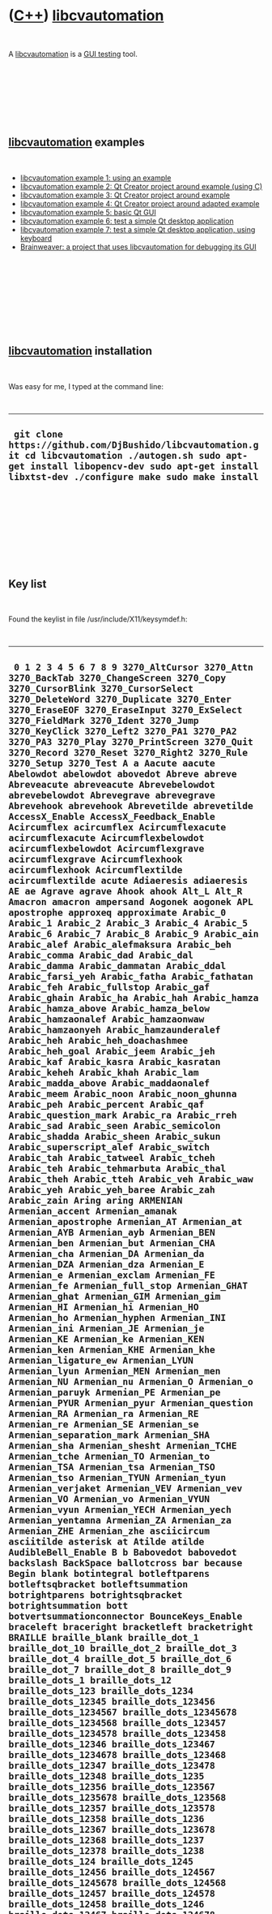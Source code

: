



 

 

 

 

 

([C++](Cpp.htm)) [libcvautomation](CppLibcvautomation.htm)
==========================================================

 

A [libcvautomation](CppLibcvautomation.htm) is a [GUI
testing](CppGuiTest.htm) tool.

 

 

 

 

[libcvautomation](CppLibcvautomation.htm) examples
--------------------------------------------------

 

-   [libcvautomation example 1: using an
    example](CppLibcvautomationExample1.htm)
-   [libcvautomation example 2: Qt Creator project around example
    (using C)](CppLibcvautomationExample2.htm)
-   [libcvautomation example 3: Qt Creator project around
    example](CppLibcvautomationExample3.htm)
-   [libcvautomation example 4: Qt Creator project around adapted
    example](CppLibcvautomationExample4.htm)
-   [libcvautomation example 5: basic Qt
    GUI](CppLibcvautomationExample5.htm)
-   [libcvautomation example 6: test a simple Qt desktop
    application](CppLibcvautomationExample6.htm)
-   [libcvautomation example 7: test a simple Qt desktop application,
    using keyboard](CppLibcvautomationExample7.htm)
-   [Brainweaver: a project that uses libcvautomation for debugging its
    GUI](ProjectBrainweaver.htm)

 

 

 

 

 

[libcvautomation](CppLibcvautomation.htm) installation
------------------------------------------------------

 

Was easy for me, I typed at the command line:

 

  ------------------------------------------------------------------------------------------------------------------------------------------------------------------------------------------------------
  ` git clone https://github.com/DjBushido/libcvautomation.git cd libcvautomation ./autogen.sh sudo apt-get install libopencv-dev sudo apt-get install libxtst-dev ./configure make sudo make install`
  ------------------------------------------------------------------------------------------------------------------------------------------------------------------------------------------------------

 

 

 

 

 

Key list
--------

 

Found the keylist in file /usr/include/X11/keysymdef.h:

 

  ------------------------------------------------------------------------------------------------------------------------------------------------------------------------------------------------------------------------------------------------------------------------------------------------------------------------------------------------------------------------------------------------------------------------------------------------------------------------------------------------------------------------------------------------------------------------------------------------------------------------------------------------------------------------------------------------------------------------------------------------------------------------------------------------------------------------------------------------------------------------------------------------------------------------------------------------------------------------------------------------------------------------------------------------------------------------------------------------------------------------------------------------------------------------------------------------------------------------------------------------------------------------------------------------------------------------------------------------------------------------------------------------------------------------------------------------------------------------------------------------------------------------------------------------------------------------------------------------------------------------------------------------------------------------------------------------------------------------------------------------------------------------------------------------------------------------------------------------------------------------------------------------------------------------------------------------------------------------------------------------------------------------------------------------------------------------------------------------------------------------------------------------------------------------------------------------------------------------------------------------------------------------------------------------------------------------------------------------------------------------------------------------------------------------------------------------------------------------------------------------------------------------------------------------------------------------------------------------------------------------------------------------------------------------------------------------------------------------------------------------------------------------------------------------------------------------------------------------------------------------------------------------------------------------------------------------------------------------------------------------------------------------------------------------------------------------------------------------------------------------------------------------------------------------------------------------------------------------------------------------------------------------------------------------------------------------------------------------------------------------------------------------------------------------------------------------------------------------------------------------------------------------------------------------------------------------------------------------------------------------------------------------------------------------------------------------------------------------------------------------------------------------------------------------------------------------------------------------------------------------------------------------------------------------------------------------------------------------------------------------------------------------------------------------------------------------------------------------------------------------------------------------------------------------------------------------------------------------------------------------------------------------------------------------------------------------------------------------------------------------------------------------------------------------------------------------------------------------------------------------------------------------------------------------------------------------------------------------------------------------------------------------------------------------------------------------------------------------------------------------------------------------------------------------------------------------------------------------------------------------------------------------------------------------------------------------------------------------------------------------------------------------------------------------------------------------------------------------------------------------------------------------------------------------------------------------------------------------------------------------------------------------------------------------------------------------------------------------------------------------------------------------------------------------------------------------------------------------------------------------------------------------------------------------------------------------------------------------------------------------------------------------------------------------------------------------------------------------------------------------------------------------------------------------------------------------------------------------------------------------------------------------------------------------------------------------------------------------------------------------------------------------------------------------------------------------------------------------------------------------------------------------------------------------------------------------------------------------------------------------------------------------------------------------------------------------------------------------------------------------------------------------------------------------------------------------------------------------------------------------------------------------------------------------------------------------------------------------------------------------------------------------------------------------------------------------------------------------------------------------------------------------------------------------------------------------------------------------------------------------------------------------------------------------------------------------------------------------------------------------------------------------------------------------------------------------------------------------------------------------------------------------------------------------------------------------------------------------------------------------------------------------------------------------------------------------------------------------------------------------------------------------------------------------------------------------------------------------------------------------------------------------------------------------------------------------------------------------------------------------------------------------------------------------------------------------------------------------------------------------------------------------------------------------------------------------------------------------------------------------------------------------------------------------------------------------------------------------------------------------------------------------------------------------------------------------------------------------------------------------------------------------------------------------------------------------------------------------------------------------------------------------------------------------------------------------------------------------------------------------------------------------------------------------------------------------------------------------------------------------------------------------------------------------------------------------------------------------------------------------------------------------------------------------------------------------------------------------------------------------------------------------------------------------------------------------------------------------------------------------------------------------------------------------------------------------------------------------------------------------------------------------------------------------------------------------------------------------------------------------------------------------------------------------------------------------------------------------------------------------------------------------------------------------------------------------------------------------------------------------------------------------------------------------------------------------------------------------------------------------------------------------------------------------------------------------------------------------------------------------------------------------------------------------------------------------------------------------------------------------------------------------------------------------------------------------------------------------------------------------------------------------------------------------------------------------------------------------------------------------------------------------------------------------------------------------------------------------------------------------------------------------------------------------------------------------------------------------------------------------------------------------------------------------------------------------------------------------------------------------------------------------------------------------------------------------------------------------------------------------------------------------------------------------------------------------------------------------------------------------------------------------------------------------------------------------------------------------------------------------------------------------------------------------------------------------------------------------------------------------------------------------------------------------------------------------------------------------------------------------------------------------------------------------------------------------------------------------------------------------------------------------------------------------------------------------------------------------------------------------------------------------------------------------------------------------------------------------------------------------------------------------------------------------------------------------------------------------------------------------------------------------------------------------------------------------------------------------------------------------------------------------------------------------------------------------------------------------------------------------------------------------------------------------------------------------------------------------------------------------------------------------------------------------------------------------------------------------------------------------------------------------------------------------------------------------------------------------------------------------------------------------------------------------------------------------------------------------------------------------------------------------------------------------------------------------------------------------------------------------------------------------------------------------------------------------------------------------------------------------------------------------------------------------------------------------------------------------------------------------------------------------------------------------------------------------------------------------------------------------------------------------------------------------------------------------------------------------------------------------------------------------------------------------------------------------------------------------------------------------------------------------------------------------------------------------------------------------------------------------------------------------------------------------------------------------------------------------------------------------------------------------------------------------------------------------------------------------------------------------------------------------------------------------------------------------------------------------------------------------------------------------------------------------------------------------------------------------------------------------------------------------------------------------------------------------------------------------------------------------------------------------------------------------------------------------------------------------------------------------------------------------------------------------------------------------------------------------------------------------------------------------------------------------------------------------------------------------------------------------------------------------------------------------------------------------------------------------------------------------------------------------------------------------------------------------------------------------------------------------------------------------------------------------------------------------------------------------------------------------------------------------------------------------------------------------------------------------------------------------------------------------------------------------------------------------------------------------------------------------------------------------------------------------------------------------------------------------------------------------------------------------------------------------------------------------------------------------------------------------------------------------------------------------------------------------------------------------------------------------------------------------------------------------------------------------------------------------------------------------------------------------------------------------------------------------------------------------------------------------------------------------------------------------------------------------------------------------------------------------------------------------------------------------------------------------------------------------------------------------------------------------------------------------------------------------------------------------------------------------------------------------------------------------------------------------------------------------------------------------------------------------------------------------------------------------------------------------------------------------------------------------------------------------------------------------------------------------------------------------------------------------------------------------------------------------------------------------------------------------------------------------------------------------------------------------------------------------------------------------------------------------------------------------------------------------------------------------------------------------------------------------------------------------------------------------------------------------------------------------------------------------------------------------------------------------------------------------------------------------------------------------------------------------------------------------------------------------------------------------------------------------------------------------------------------------------------------------------------------------------------------------------------------------------------------------------------------------------------------------------------------------------------------------------------------------------------------------------------------------------------------------------------------------------------------------------------------------------------------------------------------------------------------------------------------------------------------------------------------------------------------------------------------------------------------------------------------------------------------------------------------------------------------------------------------------------------------------------------------------------------------------------------------------------------------------------------------------------------------------------------------------------------------------------------------------------------------------------------------------------------------------------------------------------------------------------------------------------------------------------------------------------------------------------------------------------------------------------------------------------------------------------------------------------------------------------------------------------------------------------------------------------------------------------------------------------------------------------------------------------------------------------------------------------------------------------------------------------------------------------------------------------------------------------------------------------------------------------------------------------------------------------------------------------------------------------------------------------------------------------------------------------------------------------------------------------------------------------------------------------------------------------------------------------------------------------------------------------------------------------------------------------------------------------------------------------------------------------------------------------------------------------------------------------------------------------------------------------------------------------------------------------------------------------------------------------------------------------------------------------------------------------------------------------------------------------------------------------------------------------------------------------------------------------------------------------------------------------------------------------------------------------------------------------------------------------------------------------------------------------------------------------------------------------------------------------------------------------------------------------------------------------------------------------------------------------------------------------------------------------------------------------------------------------------------------------------------------------------------------------------------------------------------------------------------------------------------------------------------------------------------------------------------------------------------------------------------------------------------------------------------------------------------------------------------------------------------------------------------------------------------------------------------------------------------------------------------------------------------------------------------------------------------------------------------------------------------------------------------------------------------------------------------------------------------------------------------------------------------------------------------------------------------------------------------------------------------------------------------------------------------------------------------------------------------------------------------------------------------------------------------------------------------------------------------------------------------------------------------------------------------------------------------------------------------------------------------------------------------------------------------------------------------------------------------------------------------------------------------------------------------------------------------------------------------------------------------------------------------------------------------------------------------------------------------------------------------------------------------------------------------------------------------------------------------------------------------------------------------------------------------------------------------------------------------------------------------------------------------------------------------------------------------------------------------------------------------------------------------------------------------------------------------------------------------------------------------------------------------------------------------------------------------------------------------------------------------------------------------------------------------------------------------------------------------------------------------------------------------------------------------------------------------------------------------------------------------------------------------------------------------------------------------------------------------------------------------------------------------------------------------------------------------------------------------------------------------------------------------------------------------------------------------------------------------------------------------------------------------------------------------------------------------------------------------------------------------------------------------------------------------------------------------------------------------------------------------------------------------------------------------------------------------------------------------------------------------------------------------------------------------------------------------------------------------------------------------------------------------------------------------------------------------------------------------------------------------------------------------------------------------------------------------------------------------------------------------------------------------------------------------------------------------------------------------------------------------------------------------------------------------------------------------------------------------------------------------------------------------------------------------------------------------------------------------------------------------------------------------------------------------------------------------------------------------------------------------------------------------------------------------------------------------------------------------------------------------------------------------------------------------------------------------------------------------------------------------------------------------------------------------------------------------------------------------------------------------------------------------------------------------------------------------------------------------------------------------------------------------------------------------------------------------------------------------------------------------------------------------------------------------------------------------------------------------------------------------------------------------------------------------------------------------------------------------------------------------------------------------------------------------------------------------------------------------------------------------------------------------------------------------------------------------------------------------------------------------------------------------------------------------------------------------------------------------------------------------------------------------------------------------------------------------------------------------------------------------------------------------------------------------------------------------------------------------------------------------------------------------------------------------------------------------------------------------------------------------------------------------------------------------------------------------------------------------------------------------------------------------------------------------------------------------------------------------------------------------------------------------------------------------------------------------------------------------------------------------------------------------------------------------------------------------------------------------------------------------------------------------------------------------------------------------------------------------------------------------------
  ` 0 1 2 3 4 5 6 7 8 9 3270_AltCursor 3270_Attn 3270_BackTab 3270_ChangeScreen 3270_Copy 3270_CursorBlink 3270_CursorSelect 3270_DeleteWord 3270_Duplicate 3270_Enter 3270_EraseEOF 3270_EraseInput 3270_ExSelect 3270_FieldMark 3270_Ident 3270_Jump 3270_KeyClick 3270_Left2 3270_PA1 3270_PA2 3270_PA3 3270_Play 3270_PrintScreen 3270_Quit 3270_Record 3270_Reset 3270_Right2 3270_Rule 3270_Setup 3270_Test A a Aacute aacute Abelowdot abelowdot abovedot Abreve abreve Abreveacute abreveacute Abrevebelowdot abrevebelowdot Abrevegrave abrevegrave Abrevehook abrevehook Abrevetilde abrevetilde AccessX_Enable AccessX_Feedback_Enable Acircumflex acircumflex Acircumflexacute acircumflexacute Acircumflexbelowdot acircumflexbelowdot Acircumflexgrave acircumflexgrave Acircumflexhook acircumflexhook Acircumflextilde acircumflextilde acute Adiaeresis adiaeresis AE ae Agrave agrave Ahook ahook Alt_L Alt_R Amacron amacron ampersand Aogonek aogonek APL apostrophe approxeq approximate Arabic_0 Arabic_1 Arabic_2 Arabic_3 Arabic_4 Arabic_5 Arabic_6 Arabic_7 Arabic_8 Arabic_9 Arabic_ain Arabic_alef Arabic_alefmaksura Arabic_beh Arabic_comma Arabic_dad Arabic_dal Arabic_damma Arabic_dammatan Arabic_ddal Arabic_farsi_yeh Arabic_fatha Arabic_fathatan Arabic_feh Arabic_fullstop Arabic_gaf Arabic_ghain Arabic_ha Arabic_hah Arabic_hamza Arabic_hamza_above Arabic_hamza_below Arabic_hamzaonalef Arabic_hamzaonwaw Arabic_hamzaonyeh Arabic_hamzaunderalef Arabic_heh Arabic_heh_doachashmee Arabic_heh_goal Arabic_jeem Arabic_jeh Arabic_kaf Arabic_kasra Arabic_kasratan Arabic_keheh Arabic_khah Arabic_lam Arabic_madda_above Arabic_maddaonalef Arabic_meem Arabic_noon Arabic_noon_ghunna Arabic_peh Arabic_percent Arabic_qaf Arabic_question_mark Arabic_ra Arabic_rreh Arabic_sad Arabic_seen Arabic_semicolon Arabic_shadda Arabic_sheen Arabic_sukun Arabic_superscript_alef Arabic_switch Arabic_tah Arabic_tatweel Arabic_tcheh Arabic_teh Arabic_tehmarbuta Arabic_thal Arabic_theh Arabic_tteh Arabic_veh Arabic_waw Arabic_yeh Arabic_yeh_baree Arabic_zah Arabic_zain Aring aring ARMENIAN Armenian_accent Armenian_amanak Armenian_apostrophe Armenian_AT Armenian_at Armenian_AYB Armenian_ayb Armenian_BEN Armenian_ben Armenian_but Armenian_CHA Armenian_cha Armenian_DA Armenian_da Armenian_DZA Armenian_dza Armenian_E Armenian_e Armenian_exclam Armenian_FE Armenian_fe Armenian_full_stop Armenian_GHAT Armenian_ghat Armenian_GIM Armenian_gim Armenian_HI Armenian_hi Armenian_HO Armenian_ho Armenian_hyphen Armenian_INI Armenian_ini Armenian_JE Armenian_je Armenian_KE Armenian_ke Armenian_KEN Armenian_ken Armenian_KHE Armenian_khe Armenian_ligature_ew Armenian_LYUN Armenian_lyun Armenian_MEN Armenian_men Armenian_NU Armenian_nu Armenian_O Armenian_o Armenian_paruyk Armenian_PE Armenian_pe Armenian_PYUR Armenian_pyur Armenian_question Armenian_RA Armenian_ra Armenian_RE Armenian_re Armenian_SE Armenian_se Armenian_separation_mark Armenian_SHA Armenian_sha Armenian_shesht Armenian_TCHE Armenian_tche Armenian_TO Armenian_to Armenian_TSA Armenian_tsa Armenian_TSO Armenian_tso Armenian_TYUN Armenian_tyun Armenian_verjaket Armenian_VEV Armenian_vev Armenian_VO Armenian_vo Armenian_VYUN Armenian_vyun Armenian_YECH Armenian_yech Armenian_yentamna Armenian_ZA Armenian_za Armenian_ZHE Armenian_zhe asciicircum asciitilde asterisk at Atilde atilde AudibleBell_Enable B b Babovedot babovedot backslash BackSpace ballotcross bar because Begin blank botintegral botleftparens botleftsqbracket botleftsummation botrightparens botrightsqbracket botrightsummation bott botvertsummationconnector BounceKeys_Enable braceleft braceright bracketleft bracketright BRAILLE braille_blank braille_dot_1 braille_dot_10 braille_dot_2 braille_dot_3 braille_dot_4 braille_dot_5 braille_dot_6 braille_dot_7 braille_dot_8 braille_dot_9 braille_dots_1 braille_dots_12 braille_dots_123 braille_dots_1234 braille_dots_12345 braille_dots_123456 braille_dots_1234567 braille_dots_12345678 braille_dots_1234568 braille_dots_123457 braille_dots_1234578 braille_dots_123458 braille_dots_12346 braille_dots_123467 braille_dots_1234678 braille_dots_123468 braille_dots_12347 braille_dots_123478 braille_dots_12348 braille_dots_1235 braille_dots_12356 braille_dots_123567 braille_dots_1235678 braille_dots_123568 braille_dots_12357 braille_dots_123578 braille_dots_12358 braille_dots_1236 braille_dots_12367 braille_dots_123678 braille_dots_12368 braille_dots_1237 braille_dots_12378 braille_dots_1238 braille_dots_124 braille_dots_1245 braille_dots_12456 braille_dots_124567 braille_dots_1245678 braille_dots_124568 braille_dots_12457 braille_dots_124578 braille_dots_12458 braille_dots_1246 braille_dots_12467 braille_dots_124678 braille_dots_12468 braille_dots_1247 braille_dots_12478 braille_dots_1248 braille_dots_125 braille_dots_1256 braille_dots_12567 braille_dots_125678 braille_dots_12568 braille_dots_1257 braille_dots_12578 braille_dots_1258 braille_dots_126 braille_dots_1267 braille_dots_12678 braille_dots_1268 braille_dots_127 braille_dots_1278 braille_dots_128 braille_dots_13 braille_dots_134 braille_dots_1345 braille_dots_13456 braille_dots_134567 braille_dots_1345678 braille_dots_134568 braille_dots_13457 braille_dots_134578 braille_dots_13458 braille_dots_1346 braille_dots_13467 braille_dots_134678 braille_dots_13468 braille_dots_1347 braille_dots_13478 braille_dots_1348 braille_dots_135 braille_dots_1356 braille_dots_13567 braille_dots_135678 braille_dots_13568 braille_dots_1357 braille_dots_13578 braille_dots_1358 braille_dots_136 braille_dots_1367 braille_dots_13678 braille_dots_1368 braille_dots_137 braille_dots_1378 braille_dots_138 braille_dots_14 braille_dots_145 braille_dots_1456 braille_dots_14567 braille_dots_145678 braille_dots_14568 braille_dots_1457 braille_dots_14578 braille_dots_1458 braille_dots_146 braille_dots_1467 braille_dots_14678 braille_dots_1468 braille_dots_147 braille_dots_1478 braille_dots_148 braille_dots_15 braille_dots_156 braille_dots_1567 braille_dots_15678 braille_dots_1568 braille_dots_157 braille_dots_1578 braille_dots_158 braille_dots_16 braille_dots_167 braille_dots_1678 braille_dots_168 braille_dots_17 braille_dots_178 braille_dots_18 braille_dots_2 braille_dots_23 braille_dots_234 braille_dots_2345 braille_dots_23456 braille_dots_234567 braille_dots_2345678 braille_dots_234568 braille_dots_23457 braille_dots_234578 braille_dots_23458 braille_dots_2346 braille_dots_23467 braille_dots_234678 braille_dots_23468 braille_dots_2347 braille_dots_23478 braille_dots_2348 braille_dots_235 braille_dots_2356 braille_dots_23567 braille_dots_235678 braille_dots_23568 braille_dots_2357 braille_dots_23578 braille_dots_2358 braille_dots_236 braille_dots_2367 braille_dots_23678 braille_dots_2368 braille_dots_237 braille_dots_2378 braille_dots_238 braille_dots_24 braille_dots_245 braille_dots_2456 braille_dots_24567 braille_dots_245678 braille_dots_24568 braille_dots_2457 braille_dots_24578 braille_dots_2458 braille_dots_246 braille_dots_2467 braille_dots_24678 braille_dots_2468 braille_dots_247 braille_dots_2478 braille_dots_248 braille_dots_25 braille_dots_256 braille_dots_2567 braille_dots_25678 braille_dots_2568 braille_dots_257 braille_dots_2578 braille_dots_258 braille_dots_26 braille_dots_267 braille_dots_2678 braille_dots_268 braille_dots_27 braille_dots_278 braille_dots_28 braille_dots_3 braille_dots_34 braille_dots_345 braille_dots_3456 braille_dots_34567 braille_dots_345678 braille_dots_34568 braille_dots_3457 braille_dots_34578 braille_dots_3458 braille_dots_346 braille_dots_3467 braille_dots_34678 braille_dots_3468 braille_dots_347 braille_dots_3478 braille_dots_348 braille_dots_35 braille_dots_356 braille_dots_3567 braille_dots_35678 braille_dots_3568 braille_dots_357 braille_dots_3578 braille_dots_358 braille_dots_36 braille_dots_367 braille_dots_3678 braille_dots_368 braille_dots_37 braille_dots_378 braille_dots_38 braille_dots_4 braille_dots_45 braille_dots_456 braille_dots_4567 braille_dots_45678 braille_dots_4568 braille_dots_457 braille_dots_4578 braille_dots_458 braille_dots_46 braille_dots_467 braille_dots_4678 braille_dots_468 braille_dots_47 braille_dots_478 braille_dots_48 braille_dots_5 braille_dots_56 braille_dots_567 braille_dots_5678 braille_dots_568 braille_dots_57 braille_dots_578 braille_dots_58 braille_dots_6 braille_dots_67 braille_dots_678 braille_dots_68 braille_dots_7 braille_dots_78 braille_dots_8 Break breve brokenbar Byelorussian_shortu Byelorussian_SHORTU C c Cabovedot cabovedot Cacute cacute Cancel Caps_Lock careof caret caron CAUCASUS Ccaron ccaron Ccedilla ccedilla Ccircumflex ccircumflex cedilla cent ch Ch CH c_h C_h C_H checkerboard checkmark circle Clear club Codeinput colon ColonSign comma containsas Control_L Control_R copyright cr crossinglines CruzeiroSign cuberoot currency CURRENCY cursor CYRILLIC Cyrillic_a Cyrillic_A Cyrillic_be Cyrillic_BE Cyrillic_che Cyrillic_CHE Cyrillic_CHE_descender Cyrillic_che_descender Cyrillic_CHE_vertstroke Cyrillic_che_vertstroke Cyrillic_de Cyrillic_DE Cyrillic_dzhe Cyrillic_DZHE Cyrillic_e Cyrillic_E Cyrillic_ef Cyrillic_EF Cyrillic_el Cyrillic_EL Cyrillic_em Cyrillic_EM Cyrillic_en Cyrillic_EN Cyrillic_EN_descender Cyrillic_en_descender Cyrillic_er Cyrillic_ER Cyrillic_es Cyrillic_ES Cyrillic_ghe Cyrillic_GHE Cyrillic_GHE_bar Cyrillic_ghe_bar Cyrillic_ha Cyrillic_HA Cyrillic_HA_descender Cyrillic_ha_descender Cyrillic_hardsign Cyrillic_HARDSIGN Cyrillic_i Cyrillic_I Cyrillic_ie Cyrillic_IE Cyrillic_I_macron Cyrillic_i_macron Cyrillic_io Cyrillic_IO Cyrillic_je Cyrillic_JE Cyrillic_ka Cyrillic_KA Cyrillic_KA_descender Cyrillic_ka_descender Cyrillic_KA_vertstroke Cyrillic_ka_vertstroke Cyrillic_lje Cyrillic_LJE Cyrillic_nje Cyrillic_NJE Cyrillic_o Cyrillic_O Cyrillic_O_bar Cyrillic_o_bar Cyrillic_pe Cyrillic_PE Cyrillic_SCHWA Cyrillic_schwa Cyrillic_sha Cyrillic_SHA Cyrillic_shcha Cyrillic_SHCHA Cyrillic_SHHA Cyrillic_shha Cyrillic_shorti Cyrillic_SHORTI Cyrillic_softsign Cyrillic_SOFTSIGN Cyrillic_te Cyrillic_TE Cyrillic_tse Cyrillic_TSE Cyrillic_u Cyrillic_U Cyrillic_U_macron Cyrillic_u_macron Cyrillic_U_straight Cyrillic_u_straight Cyrillic_U_straight_bar Cyrillic_u_straight_bar Cyrillic_ve Cyrillic_VE Cyrillic_ya Cyrillic_YA Cyrillic_yeru Cyrillic_YERU Cyrillic_yu Cyrillic_YU Cyrillic_ze Cyrillic_ZE Cyrillic_zhe Cyrillic_ZHE Cyrillic_ZHE_descender Cyrillic_zhe_descender D d Dabovedot dabovedot dagger Dcaron dcaron dead_a dead_A dead_abovecomma dead_abovedot dead_abovereversedcomma dead_abovering dead_acute dead_belowbreve dead_belowcircumflex dead_belowcomma dead_belowdiaeresis dead_belowdot dead_belowmacron dead_belowring dead_belowtilde dead_breve dead_capital_schwa dead_caron dead_cedilla dead_circumflex dead_currency dead_dasia dead_diaeresis dead_doubleacute dead_doublegrave dead_e dead_E dead_grave dead_greek dead_hook dead_horn dead_i dead_I dead_invertedbreve dead_iota dead_macron dead_o dead_O dead_ogonek dead_perispomeni dead_psili dead_semivoiced_sound dead_small_schwa dead_stroke dead_tilde dead_u dead_U dead_voiced_sound decimalpoint degree Delete diaeresis diamond digitspace dintegral division dollar DongSign doubbaselinedot doubleacute doubledagger doublelowquotemark Down downarrow downcaret downshoe downstile downtack Dstroke dstroke E e Eabovedot eabovedot Eacute eacute Ebelowdot ebelowdot Ecaron ecaron Ecircumflex ecircumflex Ecircumflexacute ecircumflexacute Ecircumflexbelowdot ecircumflexbelowdot Ecircumflexgrave ecircumflexgrave Ecircumflexhook ecircumflexhook Ecircumflextilde ecircumflextilde EcuSign Ediaeresis ediaeresis Egrave egrave Ehook ehook eightsubscript eightsuperior Eisu_Shift Eisu_toggle elementof ellipsis em3space em4space Emacron emacron emdash emfilledcircle emfilledrect emopencircle emopenrectangle emptyset emspace End endash enfilledcircbullet enfilledsqbullet ENG eng enopencircbullet enopensquarebullet enspace Eogonek eogonek equal Escape ETH Eth eth Etilde etilde EuroSign exclam exclamdown Execute EZH ezh F f F1 F10 F11 F12 F13 F14 F15 F16 F17 F18 F19 F2 F20 F21 F22 F23 F24 F25 F26 F27 F28 F29 F3 F30 F31 F32 F33 F34 F35 F4 F5 F6 F7 F8 F9 Fabovedot fabovedot Farsi_0 Farsi_1 Farsi_2 Farsi_3 Farsi_4 Farsi_5 Farsi_6 Farsi_7 Farsi_8 Farsi_9 Farsi_yeh femalesymbol ff FFrancSign figdash filledlefttribullet filledrectbullet filledrighttribullet filledtribulletdown filledtribulletup Find First_Virtual_Screen fiveeighths fivesixths fivesubscript fivesuperior fourfifths foursubscript foursuperior fourthroot function G g Gabovedot gabovedot Gbreve gbreve Gcaron gcaron Gcedilla gcedilla Gcircumflex gcircumflex GEORGIAN Georgian_an Georgian_ban Georgian_can Georgian_char Georgian_chin Georgian_cil Georgian_don Georgian_en Georgian_fi Georgian_gan Georgian_ghan Georgian_hae Georgian_har Georgian_he Georgian_hie Georgian_hoe Georgian_in Georgian_jhan Georgian_jil Georgian_kan Georgian_khar Georgian_las Georgian_man Georgian_nar Georgian_on Georgian_par Georgian_phar Georgian_qar Georgian_rae Georgian_san Georgian_shin Georgian_tan Georgian_tar Georgian_un Georgian_vin Georgian_we Georgian_xan Georgian_zen Georgian_zhar grave greater greaterthanequal GREEK Greek_accentdieresis Greek_ALPHA Greek_alpha Greek_ALPHAaccent Greek_alphaaccent Greek_BETA Greek_beta Greek_CHI Greek_chi Greek_DELTA Greek_delta Greek_EPSILON Greek_epsilon Greek_EPSILONaccent Greek_epsilonaccent Greek_ETA Greek_eta Greek_ETAaccent Greek_etaaccent Greek_finalsmallsigma Greek_GAMMA Greek_gamma Greek_horizbar Greek_IOTA Greek_iota Greek_IOTAaccent Greek_iotaaccent Greek_iotaaccentdieresis Greek_IOTAdiaeresis Greek_IOTAdieresis Greek_iotadieresis Greek_KAPPA Greek_kappa Greek_LAMBDA Greek_lambda Greek_LAMDA Greek_lamda Greek_MU Greek_mu Greek_NU Greek_nu Greek_OMEGA Greek_omega Greek_OMEGAaccent Greek_omegaaccent Greek_OMICRON Greek_omicron Greek_OMICRONaccent Greek_omicronaccent Greek_PHI Greek_phi Greek_PI Greek_pi Greek_PSI Greek_psi Greek_RHO Greek_rho Greek_SIGMA Greek_sigma Greek_switch Greek_TAU Greek_tau Greek_THETA Greek_theta Greek_UPSILON Greek_upsilon Greek_UPSILONaccent Greek_upsilonaccent Greek_upsilonaccentdieresis Greek_UPSILONdieresis Greek_upsilondieresis Greek_XI Greek_xi Greek_ZETA Greek_zeta guillemotleft guillemotright H h hairspace Hangul Hangul_A Hangul_AE Hangul_AraeA Hangul_AraeAE Hangul_Banja Hangul_Cieuc Hangul_Codeinput Hangul_Dikeud Hangul_E Hangul_End Hangul_EO Hangul_EU Hangul_Hanja Hangul_Hieuh Hangul_I Hangul_Ieung Hangul_Jamo Hangul_J_Cieuc Hangul_J_Dikeud Hangul_Jeonja Hangul_J_Hieuh Hangul_Jieuj Hangul_J_Ieung Hangul_J_Jieuj Hangul_J_Khieuq Hangul_J_Kiyeog Hangul_J_KiyeogSios Hangul_J_KkogjiDalrinIeung Hangul_J_Mieum Hangul_J_Nieun Hangul_J_NieunHieuh Hangul_J_NieunJieuj Hangul_J_PanSios Hangul_J_Phieuf Hangul_J_Pieub Hangul_J_PieubSios Hangul_J_Rieul Hangul_J_RieulHieuh Hangul_J_RieulKiyeog Hangul_J_RieulMieum Hangul_J_RieulPhieuf Hangul_J_RieulPieub Hangul_J_RieulSios Hangul_J_RieulTieut Hangul_J_Sios Hangul_J_SsangKiyeog Hangul_J_SsangSios Hangul_J_Tieut Hangul_J_YeorinHieuh Hangul_Khieuq Hangul_Kiyeog Hangul_KiyeogSios Hangul_KkogjiDalrinIeung Hangul_Mieum Hangul_MultipleCandidate Hangul_Nieun Hangul_NieunHieuh Hangul_NieunJieuj Hangul_O Hangul_OE Hangul_PanSios Hangul_Phieuf Hangul_Pieub Hangul_PieubSios Hangul_PostHanja Hangul_PreHanja Hangul_PreviousCandidate Hangul_Rieul Hangul_RieulHieuh Hangul_RieulKiyeog Hangul_RieulMieum Hangul_RieulPhieuf Hangul_RieulPieub Hangul_RieulSios Hangul_RieulTieut Hangul_RieulYeorinHieuh Hangul_Romaja Hangul_SingleCandidate Hangul_Sios Hangul_Special Hangul_SsangDikeud Hangul_SsangJieuj Hangul_SsangKiyeog Hangul_SsangPieub Hangul_SsangSios Hangul_Start Hangul_SunkyeongeumMieum Hangul_SunkyeongeumPhieuf Hangul_SunkyeongeumPieub Hangul_switch Hangul_Tieut Hangul_U Hangul_WA Hangul_WAE Hangul_WE Hangul_WEO Hangul_WI Hangul_YA Hangul_YAE Hangul_YE Hangul_YEO Hangul_YeorinHieuh Hangul_YI Hangul_YO Hangul_YU Hankaku Hcircumflex hcircumflex heart HEBREW hebrew_aleph hebrew_ayin hebrew_bet hebrew_beth hebrew_chet hebrew_dalet hebrew_daleth hebrew_doublelowline hebrew_finalkaph hebrew_finalmem hebrew_finalnun hebrew_finalpe hebrew_finalzade hebrew_finalzadi hebrew_gimel hebrew_gimmel hebrew_he hebrew_het hebrew_kaph hebrew_kuf hebrew_lamed hebrew_mem hebrew_nun hebrew_pe hebrew_qoph hebrew_resh hebrew_samech hebrew_samekh hebrew_shin Hebrew_switch hebrew_taf hebrew_taw hebrew_tet hebrew_teth hebrew_waw hebrew_yod hebrew_zade hebrew_zadi hebrew_zain hebrew_zayin Help Henkan Henkan_Mode hexagram Hiragana Hiragana_Katakana Home horizconnector horizlinescan1 horizlinescan3 horizlinescan5 horizlinescan7 horizlinescan9 Hstroke hstroke ht Hyper_L Hyper_R hyphen I i Iabovedot Iacute iacute Ibelowdot ibelowdot Ibreve ibreve Icircumflex icircumflex identical Idiaeresis idiaeresis idotless ifonlyif Igrave igrave Ihook ihook Imacron imacron implies includedin includes infinity Insert integral intersection Iogonek iogonek ISO_Center_Object ISO_Continuous_Underline ISO_Discontinuous_Underline ISO_Emphasize ISO_Enter ISO_Fast_Cursor_Down ISO_Fast_Cursor_Left ISO_Fast_Cursor_Right ISO_Fast_Cursor_Up ISO_First_Group ISO_First_Group_Lock ISO_Group_Latch ISO_Group_Lock ISO_Group_Shift ISO_Last_Group ISO_Last_Group_Lock ISO_Left_Tab ISO_Level2_Latch ISO_Level3_Latch ISO_Level3_Lock ISO_Level3_Shift ISO_Level5_Latch ISO_Level5_Lock ISO_Level5_Shift ISO_Lock ISO_Move_Line_Down ISO_Move_Line_Up ISO_Next_Group ISO_Next_Group_Lock ISO_Partial_Line_Down ISO_Partial_Line_Up ISO_Partial_Space_Left ISO_Partial_Space_Right ISO_Prev_Group ISO_Prev_Group_Lock ISO_Release_Both_Margins ISO_Release_Margin_Left ISO_Release_Margin_Right ISO_Set_Margin_Left ISO_Set_Margin_Right Itilde itilde J j Jcircumflex jcircumflex jot K k kana_a kana_A kana_CHI kana_closingbracket kana_comma kana_conjunctive kana_e kana_E kana_FU kana_fullstop kana_HA kana_HE kana_HI kana_HO kana_HU kana_i kana_I kana_KA kana_KE kana_KI kana_KO kana_KU Kana_Lock kana_MA kana_ME kana_MI kana_middledot kana_MO kana_MU kana_N kana_NA kana_NE kana_NI kana_NO kana_NU kana_o kana_O kana_openingbracket kana_RA kana_RE kana_RI kana_RO kana_RU kana_SA kana_SE kana_SHI Kana_Shift kana_SO kana_SU kana_switch kana_TA kana_TE kana_TI kana_TO kana_tsu kana_TSU kana_tu kana_TU kana_u kana_U kana_WA kana_WO kana_ya kana_YA kana_yo kana_YO kana_yu kana_YU Kanji Kanji_Bangou kappa Katakana Kcedilla kcedilla KOREAN Korean_Won KP_0 KP_1 KP_2 KP_3 KP_4 KP_5 KP_6 KP_7 KP_8 KP_9 KP_Add KP_Begin KP_Decimal KP_Delete KP_Divide KP_Down KP_End KP_Enter KP_Equal KP_F1 KP_F2 KP_F3 KP_F4 KP_Home KP_Insert KP_Left KP_Multiply KP_Next KP_Page_Down KP_Page_Up KP_Prior KP_Right KP_Separator KP_Space KP_Subtract KP_Tab KP_Up kra L l L1 L10 L2 L3 L4 L5 L6 L7 L8 L9 Lacute lacute Last_Virtual_Screen latincross Lbelowdot lbelowdot Lcaron lcaron Lcedilla lcedilla Left leftanglebracket leftarrow leftcaret leftdoublequotemark leftmiddlecurlybrace leftopentriangle leftpointer leftradical leftshoe leftsinglequotemark leftt lefttack less lessthanequal lf Linefeed LiraSign logicaland logicalor lowleftcorner lowrightcorner Lstroke lstroke M m Mabovedot mabovedot Macedonia_dse Macedonia_DSE Macedonia_gje Macedonia_GJE Macedonia_kje Macedonia_KJE macron Mae_Koho malesymbol maltesecross marker masculine Massyo MATHEMATICAL Menu Meta_L Meta_R MillSign minus minutes Mode_switch MouseKeys_Accel_Enable MouseKeys_Enable mu Muhenkan Multi_key MultipleCandidate multiply musicalflat musicalsharp N n nabla Nacute nacute NairaSign Ncaron ncaron Ncedilla ncedilla NewSheqelSign Next Next_Virtual_Screen ninesubscript ninesuperior nl nobreakspace notapproxeq notelementof notequal notidentical notsign Ntilde ntilde numbersign numerosign Num_Lock O o Oacute oacute Obarred obarred Obelowdot obelowdot Ocaron ocaron Ocircumflex ocircumflex Ocircumflexacute ocircumflexacute Ocircumflexbelowdot ocircumflexbelowdot Ocircumflexgrave ocircumflexgrave Ocircumflexhook ocircumflexhook Ocircumflextilde ocircumflextilde Odiaeresis odiaeresis Odoubleacute odoubleacute OE oe ogonek Ograve ograve Ohook ohook Ohorn ohorn Ohornacute ohornacute Ohornbelowdot ohornbelowdot Ohorngrave ohorngrave Ohornhook ohornhook Ohorntilde ohorntilde Omacron omacron oneeighth onefifth onehalf onequarter onesixth onesubscript onesuperior onethird Ooblique ooblique openrectbullet openstar opentribulletdown opentribulletup ordfeminine Oslash oslash Otilde otilde overbar Overlay1_Enable Overlay2_Enable overline P p Pabovedot pabovedot Page_Down Page_Up paragraph parenleft parenright partdifferential partialderivative Pause percent period periodcentered permille PesetaSign phonographcopyright plus plusminus Pointer_Accelerate Pointer_Button1 Pointer_Button2 Pointer_Button3 Pointer_Button4 Pointer_Button5 Pointer_Button_Dflt Pointer_DblClick1 Pointer_DblClick2 Pointer_DblClick3 Pointer_DblClick4 Pointer_DblClick5 Pointer_DblClick_Dflt Pointer_DfltBtnNext Pointer_DfltBtnPrev Pointer_Down Pointer_DownLeft Pointer_DownRight Pointer_Drag1 Pointer_Drag2 Pointer_Drag3 Pointer_Drag4 Pointer_Drag5 Pointer_Drag_Dflt Pointer_EnableKeys Pointer_Left Pointer_Right Pointer_Up Pointer_UpLeft Pointer_UpRight prescription PreviousCandidate Prev_Virtual_Screen Print Prior prolongedsound PUBLISHING punctspace Q q quad question questiondown quotedbl quoteleft quoteright R r R1 R10 R11 R12 R13 R14 R15 R2 R3 R4 R5 R6 R7 R8 R9 Racute racute radical Rcaron rcaron Rcedilla rcedilla Redo registered RepeatKeys_Enable Return Right rightanglebracket rightarrow rightcaret rightdoublequotemark rightmiddlecurlybrace rightmiddlesummation rightopentriangle rightpointer rightshoe rightsinglequotemark rightt righttack Romaji RupeeSign S s Sabovedot sabovedot Sacute sacute Scaron scaron Scedilla scedilla SCHWA schwa Scircumflex scircumflex script_switch Scroll_Lock seconds section Select semicolon semivoicedsound Serbian_dje Serbian_DJE Serbian_dze Serbian_DZE Serbian_je Serbian_JE Serbian_lje Serbian_LJE Serbian_nje Serbian_NJE Serbian_tshe Serbian_TSHE seveneighths sevensubscript sevensuperior Shift_L Shift_Lock Shift_R signaturemark signifblank similarequal SingleCandidate singlelowquotemark Sinh_a Sinh_aa Sinh_aa2 Sinh_ae Sinh_ae2 Sinh_aee Sinh_aee2 Sinh_ai Sinh_ai2 Sinh_al SINHALA Sinh_au Sinh_au2 Sinh_ba Sinh_bha Sinh_ca Sinh_cha Sinh_dda Sinh_ddha Sinh_dha Sinh_dhha Sinh_e Sinh_e2 Sinh_ee Sinh_ee2 Sinh_fa Sinh_ga Sinh_gha Sinh_h2 Sinh_ha Sinh_i Sinh_i2 Sinh_ii Sinh_ii2 Sinh_ja Sinh_jha Sinh_jnya Sinh_ka Sinh_kha Sinh_kunddaliya Sinh_la Sinh_lla Sinh_lu Sinh_lu2 Sinh_luu Sinh_luu2 Sinh_ma Sinh_mba Sinh_na Sinh_ndda Sinh_ndha Sinh_ng Sinh_ng2 Sinh_nga Sinh_nja Sinh_nna Sinh_nya Sinh_o Sinh_o2 Sinh_oo Sinh_oo2 Sinh_pa Sinh_pha Sinh_ra Sinh_ri Sinh_rii Sinh_ru2 Sinh_ruu2 Sinh_sa Sinh_sha Sinh_ssha Sinh_tha Sinh_thha Sinh_tta Sinh_ttha Sinh_u Sinh_u2 Sinh_uu Sinh_uu2 Sinh_va Sinh_ya sixsubscript sixsuperior slash SlowKeys_Enable soliddiamond space SPECIAL squareroot ssharp sterling StickyKeys_Enable stricteq Super_L Super_R Sys_Req T t Tab Tabovedot tabovedot Tcaron tcaron Tcedilla tcedilla TECHNICAL telephone telephonerecorder Terminate_Server THAI Thai_baht Thai_bobaimai Thai_chochan Thai_chochang Thai_choching Thai_chochoe Thai_dochada Thai_dodek Thai_fofa Thai_fofan Thai_hohip Thai_honokhuk Thai_khokhai Thai_khokhon Thai_khokhuat Thai_khokhwai Thai_khorakhang Thai_kokai Thai_lakkhangyao Thai_lekchet Thai_lekha Thai_lekhok Thai_lekkao Thai_leknung Thai_lekpaet Thai_leksam Thai_leksi Thai_leksong Thai_leksun Thai_lochula Thai_loling Thai_lu Thai_maichattawa Thai_maiek Thai_maihanakat Thai_maihanakat_maitho Thai_maitaikhu Thai_maitho Thai_maitri Thai_maiyamok Thai_moma Thai_ngongu Thai_nikhahit Thai_nonen Thai_nonu Thai_oang Thai_paiyannoi Thai_phinthu Thai_phophan Thai_phophung Thai_phosamphao Thai_popla Thai_rorua Thai_ru Thai_saraa Thai_saraaa Thai_saraae Thai_saraaimaimalai Thai_saraaimaimuan Thai_saraam Thai_sarae Thai_sarai Thai_saraii Thai_sarao Thai_sarau Thai_saraue Thai_sarauee Thai_sarauu Thai_sorusi Thai_sosala Thai_soso Thai_sosua Thai_thanthakhat Thai_thonangmontho Thai_thophuthao Thai_thothahan Thai_thothan Thai_thothong Thai_thothung Thai_topatak Thai_totao Thai_wowaen Thai_yoyak Thai_yoying therefore thinspace THORN Thorn thorn threeeighths threefifths threequarters threesubscript threesuperior tintegral topintegral topleftparens topleftradical topleftsqbracket topleftsummation toprightparens toprightsqbracket toprightsummation topt topvertsummationconnector Touroku trademark trademarkincircle Tslash tslash twofifths twosubscript twosuperior twothirds U u Uacute uacute Ubelowdot ubelowdot Ubreve ubreve Ucircumflex ucircumflex Udiaeresis udiaeresis Udoubleacute udoubleacute Ugrave ugrave Uhook uhook Uhorn uhorn Uhornacute uhornacute Uhornbelowdot uhornbelowdot Uhorngrave uhorngrave Uhornhook uhornhook Uhorntilde uhorntilde Ukrainian_ghe_with_upturn Ukrainian_GHE_WITH_UPTURN Ukrainian_i Ukrainian_I Ukrainian_ie Ukrainian_IE Ukrainian_yi Ukrainian_YI Ukranian_i Ukranian_I Ukranian_je Ukranian_JE Ukranian_yi Ukranian_YI Umacron umacron underbar underscore Undo union Uogonek uogonek Up uparrow upcaret upleftcorner uprightcorner upshoe upstile uptack Uring uring Utilde utilde V v variation vertbar vertconnector VIETNAMESE voicedsound vt W w Wacute wacute Wcircumflex wcircumflex Wdiaeresis wdiaeresis Wgrave wgrave WonSign X x Xabovedot xabovedot Y y Yacute yacute Ybelowdot ybelowdot Ycircumflex ycircumflex ydiaeresis Ydiaeresis yen Ygrave ygrave Yhook yhook Ytilde ytilde Z z Zabovedot zabovedot Zacute zacute Zcaron zcaron Zenkaku Zenkaku_Hankaku Zen_Koho zerosubscript zerosuperior Zstroke zstroke`
  ------------------------------------------------------------------------------------------------------------------------------------------------------------------------------------------------------------------------------------------------------------------------------------------------------------------------------------------------------------------------------------------------------------------------------------------------------------------------------------------------------------------------------------------------------------------------------------------------------------------------------------------------------------------------------------------------------------------------------------------------------------------------------------------------------------------------------------------------------------------------------------------------------------------------------------------------------------------------------------------------------------------------------------------------------------------------------------------------------------------------------------------------------------------------------------------------------------------------------------------------------------------------------------------------------------------------------------------------------------------------------------------------------------------------------------------------------------------------------------------------------------------------------------------------------------------------------------------------------------------------------------------------------------------------------------------------------------------------------------------------------------------------------------------------------------------------------------------------------------------------------------------------------------------------------------------------------------------------------------------------------------------------------------------------------------------------------------------------------------------------------------------------------------------------------------------------------------------------------------------------------------------------------------------------------------------------------------------------------------------------------------------------------------------------------------------------------------------------------------------------------------------------------------------------------------------------------------------------------------------------------------------------------------------------------------------------------------------------------------------------------------------------------------------------------------------------------------------------------------------------------------------------------------------------------------------------------------------------------------------------------------------------------------------------------------------------------------------------------------------------------------------------------------------------------------------------------------------------------------------------------------------------------------------------------------------------------------------------------------------------------------------------------------------------------------------------------------------------------------------------------------------------------------------------------------------------------------------------------------------------------------------------------------------------------------------------------------------------------------------------------------------------------------------------------------------------------------------------------------------------------------------------------------------------------------------------------------------------------------------------------------------------------------------------------------------------------------------------------------------------------------------------------------------------------------------------------------------------------------------------------------------------------------------------------------------------------------------------------------------------------------------------------------------------------------------------------------------------------------------------------------------------------------------------------------------------------------------------------------------------------------------------------------------------------------------------------------------------------------------------------------------------------------------------------------------------------------------------------------------------------------------------------------------------------------------------------------------------------------------------------------------------------------------------------------------------------------------------------------------------------------------------------------------------------------------------------------------------------------------------------------------------------------------------------------------------------------------------------------------------------------------------------------------------------------------------------------------------------------------------------------------------------------------------------------------------------------------------------------------------------------------------------------------------------------------------------------------------------------------------------------------------------------------------------------------------------------------------------------------------------------------------------------------------------------------------------------------------------------------------------------------------------------------------------------------------------------------------------------------------------------------------------------------------------------------------------------------------------------------------------------------------------------------------------------------------------------------------------------------------------------------------------------------------------------------------------------------------------------------------------------------------------------------------------------------------------------------------------------------------------------------------------------------------------------------------------------------------------------------------------------------------------------------------------------------------------------------------------------------------------------------------------------------------------------------------------------------------------------------------------------------------------------------------------------------------------------------------------------------------------------------------------------------------------------------------------------------------------------------------------------------------------------------------------------------------------------------------------------------------------------------------------------------------------------------------------------------------------------------------------------------------------------------------------------------------------------------------------------------------------------------------------------------------------------------------------------------------------------------------------------------------------------------------------------------------------------------------------------------------------------------------------------------------------------------------------------------------------------------------------------------------------------------------------------------------------------------------------------------------------------------------------------------------------------------------------------------------------------------------------------------------------------------------------------------------------------------------------------------------------------------------------------------------------------------------------------------------------------------------------------------------------------------------------------------------------------------------------------------------------------------------------------------------------------------------------------------------------------------------------------------------------------------------------------------------------------------------------------------------------------------------------------------------------------------------------------------------------------------------------------------------------------------------------------------------------------------------------------------------------------------------------------------------------------------------------------------------------------------------------------------------------------------------------------------------------------------------------------------------------------------------------------------------------------------------------------------------------------------------------------------------------------------------------------------------------------------------------------------------------------------------------------------------------------------------------------------------------------------------------------------------------------------------------------------------------------------------------------------------------------------------------------------------------------------------------------------------------------------------------------------------------------------------------------------------------------------------------------------------------------------------------------------------------------------------------------------------------------------------------------------------------------------------------------------------------------------------------------------------------------------------------------------------------------------------------------------------------------------------------------------------------------------------------------------------------------------------------------------------------------------------------------------------------------------------------------------------------------------------------------------------------------------------------------------------------------------------------------------------------------------------------------------------------------------------------------------------------------------------------------------------------------------------------------------------------------------------------------------------------------------------------------------------------------------------------------------------------------------------------------------------------------------------------------------------------------------------------------------------------------------------------------------------------------------------------------------------------------------------------------------------------------------------------------------------------------------------------------------------------------------------------------------------------------------------------------------------------------------------------------------------------------------------------------------------------------------------------------------------------------------------------------------------------------------------------------------------------------------------------------------------------------------------------------------------------------------------------------------------------------------------------------------------------------------------------------------------------------------------------------------------------------------------------------------------------------------------------------------------------------------------------------------------------------------------------------------------------------------------------------------------------------------------------------------------------------------------------------------------------------------------------------------------------------------------------------------------------------------------------------------------------------------------------------------------------------------------------------------------------------------------------------------------------------------------------------------------------------------------------------------------------------------------------------------------------------------------------------------------------------------------------------------------------------------------------------------------------------------------------------------------------------------------------------------------------------------------------------------------------------------------------------------------------------------------------------------------------------------------------------------------------------------------------------------------------------------------------------------------------------------------------------------------------------------------------------------------------------------------------------------------------------------------------------------------------------------------------------------------------------------------------------------------------------------------------------------------------------------------------------------------------------------------------------------------------------------------------------------------------------------------------------------------------------------------------------------------------------------------------------------------------------------------------------------------------------------------------------------------------------------------------------------------------------------------------------------------------------------------------------------------------------------------------------------------------------------------------------------------------------------------------------------------------------------------------------------------------------------------------------------------------------------------------------------------------------------------------------------------------------------------------------------------------------------------------------------------------------------------------------------------------------------------------------------------------------------------------------------------------------------------------------------------------------------------------------------------------------------------------------------------------------------------------------------------------------------------------------------------------------------------------------------------------------------------------------------------------------------------------------------------------------------------------------------------------------------------------------------------------------------------------------------------------------------------------------------------------------------------------------------------------------------------------------------------------------------------------------------------------------------------------------------------------------------------------------------------------------------------------------------------------------------------------------------------------------------------------------------------------------------------------------------------------------------------------------------------------------------------------------------------------------------------------------------------------------------------------------------------------------------------------------------------------------------------------------------------------------------------------------------------------------------------------------------------------------------------------------------------------------------------------------------------------------------------------------------------------------------------------------------------------------------------------------------------------------------------------------------------------------------------------------------------------------------------------------------------------------------------------------------------------------------------------------------------------------------------------------------------------------------------------------------------------------------------------------------------------------------------------------------------------------------------------------------------------------------------------------------------------------------------------------------------------------------------------------------------------------------------------------------------------------------------------------------------------------------------------------------------------------------------------------------------------------------------------------------------------------------------------------------------------------------------------------------------------------------------------------------------------------------------------------------------------------------------------------------------------------------------------------------------------------------------------------------------------------------------------------------------------------------------------------------------------------------------------------------------------------------------------------------------------------------------------------------------------------------------------------------------------------------------------------------------------------------------------------------------------------------------------------------------------------------------------------------------------------------------------------------------------------------------------------------------------------------------------------------------------------------------------------------------------------------------------------------------------------------------------------------------------------------------------------------------------------------------------------------------------------------------------------------------------------------------------------------------------------------------------------------------------------------------------------------------------------------------------------------------------------------------------------------------------------------------------------------------------------------------------------------------------------------------------------------------------------------------------------------------------------------------------------------------------------------------------------------------------------------------------------------------------------------------------------------------------------------------------------------------------------------------------------------------------------------------------------------------------------------------------------------------------------------------------------------------------------------------------------------------------------------------------------------------------------------------------------------------------------------------------------------------------------------------------------------------------------------------------------------------------------------------------------------------------------------------------------------------------------------------------------------------------------------------------------------------------------------------------------------------------------------------------------------------------------------------------------------------------------------------------------------------------------------------------------------------------------------------------------------------------------------------------------------------------------------------------------------------------------------------------------------------------------------------------------------------------------------------------------------------------------------------------------------------------------------------------------------------------------------------------------------------------------------------------------------------------------------------------------------------------------------------------------------------------------------------------------------------------------------------------------------------------------------------------------------------------------------------------------------------------------------------------------------------------------------------------------------------------------------------------------------------------------------------------------------------------------------------------------------------------------------------------------------------------------------------------------------------------------------------------------------------------------------------------------------------------------------------------------------------------------------------------------------------------------------------------------------------------------------------------------------------------------------------------------------------------------------------------------------------------------------------------------------------------------------------------------------------------------------------------------------------------------------------------------------------------------------------------------------------------------------------------------------------------------------------------------------------------------------------------------------------------------------------------------------------------------------------------------------------------------------------------------------------------------------------------------------------------------------------------------------------------------------------------------------------------------------------------------------------------------------------------------------------------------------------------------------------------------------------------------------------------------------------------------------------------------------------------------------------------------------------------------------------------------------------------------------------------------------------------------------------------------------------------------------------------------------------------------------------------------------------------------------------------------------------------------------------------------------------------------------------------------------------------------------------------------------------------------------------------------------------------------------------------------------------------------------------------------------------------------------------------------------------------------------------------------------------------------------------------------------------------------------------------------------------------------------------------------------------------------------------------------------------------------------------------------------------------------------------------------------------------------------------------------------------------------------------------------------------------------------------------------------------------------------------------------------------------------------------------------------------------------------------------------------------------------------------------------------------------------------------------------------------------------------------------------------------------------------------------------------------------------------------------------------------------------------------------------------------------------------------------------------------------------------------------------------------------------------------------------------------------------------------------------------------------------------------------------------------------------------------------------------------------------------------------------------------------------------------------------------------------------------------------------------------------------------------------------------------------------------------------------------------------------------------------------------------------------------------------------------------------------------------------------------------------------------------------------------------------------------------------------------------------------------------------------------------------------------------------------------------------------------------------------------------------------------------------------------------------------------------------------------------------------------------------------------------------------------------------------------------------------------------------------------------------------------------------------------------------------------------------------------------------------------------------------------------------------------------------------------------------------------------------------------------------------------------------------------------------------------------------------------------------------------------------------------------------------------------------------------------------------------------------------------------------------------------------------------------

 

 

 

 

 





 




This page has been created by the [tool](Tools.htm)
[CodeToHtml](ToolCodeToHtml.htm)
